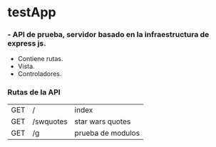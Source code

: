 # testApp
### - API de prueba, servidor basado en la infraestructura de express js.
  - Contiene rutas.
  - Vista.
  - Controladores.


### Rutas de la API  
  |   |       |   |
  |------|-----------------|---|
  | GET  |  /              | index   |
  | GET  |  /swquotes         | star wars quotes  |
  | GET  |  /g         | prueba de modulos  |
